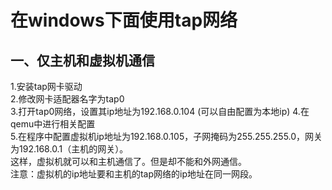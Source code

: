 # 在windows下面使用tap网络

## 一、仅主机和虚拟机通信
1.安装tap网卡驱动  
2.修改网卡适配器名字为tap0  
3.打开tap0网络，设置其ip地址为192.168.0.104 (可以自由配置为本地ip)
4.在qemu中进行相关配置  
5.在程序中配置虚拟机ip地址为192.168.0.105，子网掩码为255.255.255.0，网关为192.168.0.1（主机的网关）。  
这样，虚拟机就可以和主机通信了。但是却不能和外网通信。  
注意：虚拟机的ip地址要和主机的tap网络的ip地址在同一网段。  
